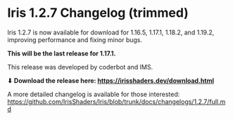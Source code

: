 # Iris 1.2.7 Changelog (trimmed)

Iris 1.2.7 is now available for download for 1.16.5, 1.17.1, 1.18.2, and 1.19.2, improving performance and fixing minor bugs.

**This will be the last release for 1.17.1.**

This release was developed by coderbot and IMS.

**⬇ Download the release here: https://irisshaders.dev/download.html**

A more detailed changelog is available for those interested: <https://github.com/IrisShaders/Iris/blob/trunk/docs/changelogs/1.2.7/full.md>


